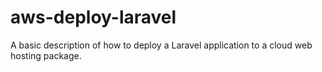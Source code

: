 # aws-deploy-laravel
A basic description of how to deploy a Laravel application to a cloud web hosting package.
